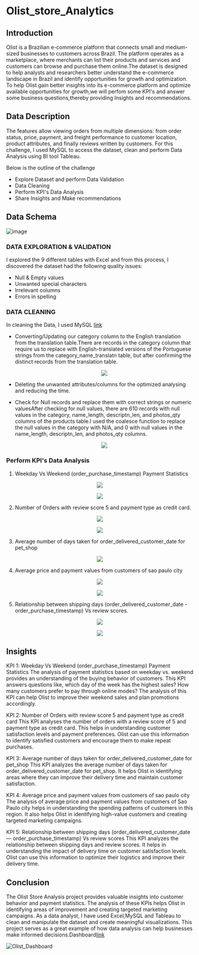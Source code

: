 # Olist_store_Analytics
## Introduction
Olist is a Brazilian e-commerce platform that connects small and medium-sized businesses to customers across Brazil. The platform operates as a marketplace, where merchants can list their products and services and customers can browse and purchase them online.The dataset is designed to help analysts and researchers better understand the e-commerce landscape in Brazil and identify opportunities for growth and optimization. To help Olist gain better insights into its e-commerce platform and optimize available opportunities for growth,we will perfom some KPI's and answer some business questions,thereby providing Insights and recommendations.
## Data Description
The features allow viewing orders from multiple dimensions: from order status, price, payment, and freight performance to customer location, product attributes, and finally reviews written by customers.
For this challenge, I used MySQL to access the dataset, clean and perform Data Analysis using BI tool Tableau.

Below is the outline of the challenge

* Explore Dataset and perform Data Validation
* Data Cleaning
* Perform KPI's Data Analysis
* Share Insights and Make recommendations
## Data Schema
![image](https://github.com/Omkarnk816/Olist_store_Analytics/assets/162085882/5593773b-cfee-43e0-84e1-4d375edaef18)
###  DATA EXPLORATION & VALIDATION
I explored the 9 different tables with Excel and from this process, I discovered the dataset had the following quality issues:

* Null & Empty values
* Unwanted special characters
* Irrelevant columns
* Errors in spelling
### DATA CLEANING 
In cleaning the Data, I used MySQL [link](https://github.com/Omkarnk816/Olist_store_Analytics/blob/main/Olist_CLEAN_KPIS.sql)

* Converting/Updating our category column to the English translation from the translation table.There are records in the category column that require us to replace with English-translated versions of the Portuguese strings     from the category_name_translatn table, but after confirming the distinct records from the translation table.
   <p align="center">
  <img src="https://github.com/Omkarnk816/Olist_store_Analytics/assets/162085882/3a3ba96b-f917-478b-a1f6-086ab2d45d69" />
</p>

* Deleting the unwanted attributes/columns for the optimized analysing and reducing the time.
* Check for Null records and replace them with correct strings or numeric valuesAfter checking for null values, there are 610 records with null values in the category, name_length, descriptn_len, and photos_qty columns of the products table.I used the coalesce function to replace the null values in the category with N/A, and 0 with null values in the name_length, descriptn_len, and photos_qty columns.

   <p align="center">
  <img src="https://github.com/Omkarnk816/Olist_store_Analytics/assets/162085882/a3b24a80-60a9-4aa6-bc0f-e377d16a7fe9" />
</p>

### Perform KPI's Data Analysis

1) Weekday Vs Weekend (order_purchase_timestamp) Payment Statistics

  <p align="center">
  <img src="https://github.com/Omkarnk816/Olist_store_Analytics/assets/162085882/d7b71bc7-7252-4f29-9f39-0eb587be5bf2" />
</p>

  <p align="center">
  <img src="https://github.com/Omkarnk816/Olist_store_Analytics/assets/162085882/6487de7d-f049-438b-9753-ff0119f28d17" />
</p>

2) Number of Orders with review score 5 and payment type as credit card.

  <p align="center">
  <img src="https://github.com/Omkarnk816/Olist_store_Analytics/assets/162085882/ab5f9741-3d42-45d1-a566-9e996e83f804" />
</p>

 <p align="center">
  <img src="https://github.com/Omkarnk816/Olist_store_Analytics/assets/162085882/40e4a7f7-0b86-4d89-9dd8-c8034a00acf7" />
</p>

3) Average number of days taken for order_delivered_customer_date for pet_shop

 <p align="center">
  <img src="https://github.com/Omkarnk816/Olist_store_Analytics/assets/162085882/03c020ae-3aed-4f68-9979-599b5b9de1ce" />
</p>

4) Average price and payment values from customers of sao paulo city

 <p align="center">
  <img src="https://github.com/Omkarnk816/Olist_store_Analytics/assets/162085882/0f4b998f-299f-4fdd-8053-c9994952d970" />
</p>
 
 <p align="center">
  <img src=https://github.com/Omkarnk816/Olist_store_Analytics/assets/162085882/37c16323-8afe-4d16-bd1c-3548f43b7f3a" />
</p>

5) Relationship between shipping days (order_delivered_customer_date - order_purchase_timestamp) Vs review scores.

 <p align="center">
  <img src="https://github.com/Omkarnk816/Olist_store_Analytics/assets/162085882/e53fed1e-98fb-4c00-82b7-7a28105abf0b" />
</p>

 <p align="center">
  <img src="https://github.com/Omkarnk816/Olist_store_Analytics/assets/162085882/93e9772e-8d31-4a8c-b8cf-ab9e5d47d4b2" />
</p>

## Insights
KPI 1: Weekday Vs Weekend (order_purchase_timestamp) Payment Statistics
The analysis of payment statistics based on weekday vs. weekend provides an understanding of the buying behavior of customers. This KPI answers questions like, which day of the week has the highest sales? How many customers prefer to pay through online modes? The analysis of this KPI can help Olist to improve their weekend sales and plan promotions accordingly.

KPI 2: Number of Orders with review score 5 and payment type as credit card
This KPI analyses the number of orders with a review score of 5 and payment type as credit card. This helps in understanding customer satisfaction levels and payment preferences. Olist can use this information to identify satisfied customers and encourage them to make repeat purchases.

KPI 3: Average number of days taken for order_delivered_customer_date for pet_shop
This KPI analyzes the average number of days taken for order_delivered_customer_date for pet_shop. It helps Olist in identifying areas where they can improve their delivery time and maintain customer satisfaction.

KPI 4: Average price and payment values from customers of sao paulo city
The analysis of average price and payment values from customers of Sao Paulo city helps in understanding the spending patterns of customers in this region. It also helps Olist in identifying high-value customers and creating targeted marketing campaigns.

KPI 5: Relationship between shipping days (order_delivered_customer_date — order_purchase_timestamp) Vs review scores
This KPI analyzes the relationship between shipping days and review scores. It helps in understanding the impact of delivery time on customer satisfaction levels. Olist can use this information to optimize their logistics and improve their delivery time.

## Conclusion

The Olist Store Analysis project provides valuable insights into customer behavior and payment statistics. The analysis of these KPIs helps Olist in identifying areas of improvement and creating targeted marketing campaigns. As a data analyst, I have used Excel,MySQL and Tableau to clean and manipulate the dataset and create meaningful visualizations. This project serves as a great example of how data analysis can help businesses make informed decisions.Dashboard[link](https://github.com/Omkarnk816/Olist_store_Analytics/blob/main/Olist%20E-Commerce.twbx)

![Olist_Dashboard](https://github.com/Omkarnk816/Olist_store_Analytics/assets/162085882/37fd2d51-e74f-46a9-9dd9-8a7be0913eed)















  


  
